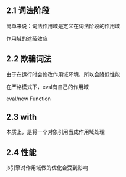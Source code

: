 ## 2.1 词法阶段

简单来说：词法作用域是定义在词法阶段的作用域

作用域的遮蔽效应

## 2.2 欺骗词法

由于在运行时会修改作用域环境，所以会降低性能

在严格模式下，eval有自己的作用域

eval/new Function

## 2.3 with

本质上，是将一个对象引用当成作用域处理

## 2.4 性能

js引擎对作用域做的优化会受到影响
